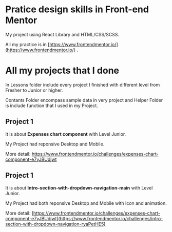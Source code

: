 # Pratice design skills in Front-end Mentor
 My project using React Library and HTML/CSS/SCSS.
 
 All my practice is in [https://www.frontendmentor.io/](https://www.frontendmentor.io/) .
    
    
# All my projects that I done
 In Lessons folder include every project I finished with different level from Fresher to Junior or higher.
 
 Contants Folder encompass sample data in very project and Helper Folder is include function that I used in my Project.
   
## Project 1
 It is about **Expenses chart component** with Level Junior.
 
 My Project had reponsive Desktop and Mobile.
 
 More detail: https://www.frontendmentor.io/challenges/expenses-chart-component-e7yJBUdjwt
 
 ## Project 1
 It is about **Intro-section-with-dropdown-navigation-main** with Level Junior.
 
 My Project had both reponsive Desktop and Mobile with icon and animation.
 
 More detail: [https://www.frontendmentor.io/challenges/expenses-chart-component-e7yJBUdjwt](https://www.frontendmentor.io/challenges/intro-section-with-dropdown-navigation-ryaPetHE5)
